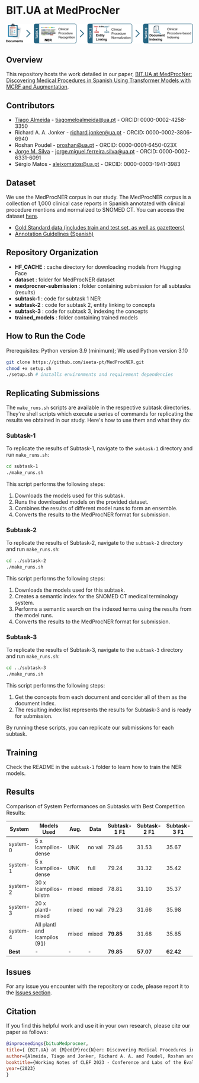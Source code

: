 # BIT.UA at MedProcNer

![Main Image](figures/NER_main.jpg)

## Overview
This repository hosts the work detailed in our paper, [BIT.UA at MedProcNer: Discovering Medical Procedures in Spanish Using Transformer Models with MCRF and Augmentation](https://www.dei.unipd.it/~faggioli/temp/CLEF2023-proceedings/paper-005.pdf).

## Contributors
- [Tiago Almeida](https://t-almeida.github.io/online-cv/) - tiagomeloalmeida@ua.pt - ORCID: 0000-0002-4258-3350
- Richard A. A. Jonker - richard.jonker@ua.pt - ORCID: 0000-0002-3806-6940
- Roshan Poudel - proshan@ua.pt - ORCID: 0000-0001-6450-023X
- [Jorge M. Silva](https://jorgeMFS.com/) - jorge.miguel.ferreira.silva@ua.pt - ORCID: 0000-0002-6331-6091
- Sérgio Matos - aleixomatos@ua.pt - ORCID: 0000-0003-1941-3983

## Dataset
We use the MedProcNER corpus in our study. The MedProcNER corpus is a collection of 1,000 clinical case reports in Spanish annotated with clinical procedure mentions and normalized to SNOMED CT. You can access the dataset [here](https://temu.bsc.es/medprocner/corpus-description/).

- [Gold Standard data (includes train and test set, as well as gazetteers)](https://doi.org/10.5281/zenodo.7817745)
- [Annotation Guidelines (Spanish)](https://doi.org/10.5281/zenodo.7817666)

## Repository Organization
- **HF_CACHE** : cache directory for downloading models from Hugging Face
- **dataset** : folder for MedProcNER dataset
- **medprocner-submission** : folder containing submission for all subtasks (results)
- **subtask-1** : code for subtask 1 NER 
- **subtask-2** : code for subtask 2, entity linking to concepts
- **subtask-3** : code for subtask 3, indexing the concepts
- **trained_models** : folder containing trained models

## How to Run the Code
Prerequisites: Python version 3.9 (minimum); We used Python version 3.10

```bash
git clone https://github.com/ieeta-pt/MedProcNER.git
chmod +x setup.sh 
./setup.sh # installs environments and requirement dependencies
```

## Replicating Submissions

The `make_runs.sh` scripts are available in the respective subtask directories. They're shell scripts which execute a series of commands for replicating the results we obtained in our study. Here's how to use them and what they do:

### Subtask-1
To replicate the results of Subtask-1, navigate to the `subtask-1` directory and run `make_runs.sh`:

```bash
cd subtask-1
./make_runs.sh
```

This script performs the following steps:
1. Downloads the models used for this subtask.
2. Runs the downloaded models on the provided dataset.
3. Combines the results of different model runs to form an ensemble.
4. Converts the results to the MedProcNER format for submission.

### Subtask-2
To replicate the results of Subtask-2, navigate to the `subtask-2` directory and run `make_runs.sh`:

```bash
cd ../subtask-2
./make_runs.sh
```

This script performs the following steps:
1. Downloads the models used for this subtask.
2. Creates a semantic index for the SNOMED CT medical terminology system.
3. Performs a semantic search on the indexed terms using the results from the model runs.
4. Converts the results to the MedProcNER format for submission.

### Subtask-3
To replicate the results of Subtask-3, navigate to the `subtask-3` directory and run `make_runs.sh`:

```bash
cd ../subtask-3
./make_runs.sh
```

This script performs the following steps:
1. Get the concepts from each document and concider all of them as the document index.
2. The resulting index list represents the results for Subtask-3 and is ready for submission.

By running these scripts, you can replicate our submissions for each subtask.

## Training
Check the README in the `subtask-1` folder to learn how to train the NER models.

## Results

Comparison of System Performances on Subtasks with Best Competition Results:

| **System** | **Models Used** | **Aug.** | **Data** | **Subtask-1 F1** | **Subtask-2 F1** | **Subtask-3 F1** |
| --- | --- | --- | --- | --- | --- | --- |
| system-0 | 5 x lcampillos-dense | UNK | no val | 79.46 | 31.53 | 35.67 |
| system-1 | 5 x lcampillos-dense | UNK | full | 79.24 | 31.32 | 35.42 |
| system-2 | 30 x lcampillos-bilstm | mixed | mixed | 78.81 | 31.10 | 35.37 |
| system-3 | 20 x plantl-mixed | mixed | no val | 79.23 | 31.66 | 35.98 |
| system-4 | All plantl and lcampilos (91) | mixed | mixed | **79.85** | 31.68 | 35.85 |
| **Best** | - | - | - | **79.85** | **57.07** | **62.42** |

## Issues
For any issue you encounter with the repository or code, please report it to the [Issues section](https://github.com/ieeta-pt/MedProcNER/issues).

## Citation
If you find this helpful work and use it in your own research, please cite our paper as follows:

```bibtex
@inproceedings{bituaMedprocner,
title={ {BIT.UA} at {M}ed{P}roc{N}er: Discovering Medical Procedures in Spanish Using Transformer Models with {MCRF} and Augmentation},
author={Almeida, Tiago and Jonker, Richard A. A. and Poudel, Roshan and Silva, Jorge M. and Matos, Sérgio},
booktitle={Working Notes of CLEF 2023 - Conference and Labs of the Evaluation Forum},
year={2023}
}
```
